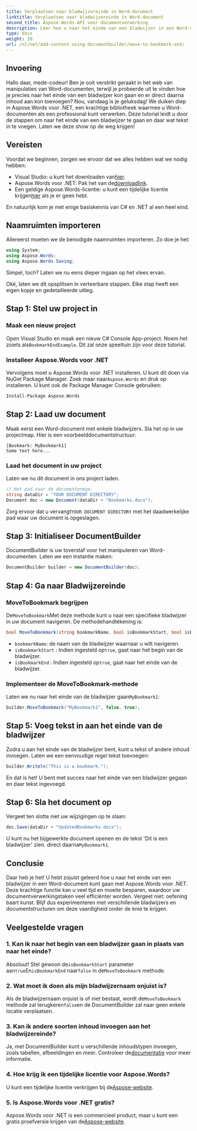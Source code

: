 ```yaml
---
title: Verplaatsen naar bladwijzereinde in Word-document
linktitle: Verplaatsen naar bladwijzereinde in Word-document
second_title: Aspose.Words-API voor documentverwerking
description: Leer hoe u naar het einde van een bladwijzer in een Word-document kunt gaan met Aspose.Words voor .NET. Volg onze gedetailleerde, stapsgewijze handleiding voor nauwkeurige documentmanipulatie.
type: docs
weight: 10
url: /nl/net/add-content-using-documentbuilder/move-to-bookmark-end/
---
```

## Invoering

Hallo daar, mede-codeur! Ben je ooit verstrikt geraakt in het web van manipulaties van Word-documenten, terwijl je probeerde uit te vinden hoe je precies naar het einde van een bladwijzer kon gaan en er direct daarna inhoud aan kon toevoegen? Nou, vandaag is je geluksdag! We duiken diep in Aspose.Words voor .NET, een krachtige bibliotheek waarmee u Word-documenten als een professional kunt verwerken. Deze tutorial leidt u door de stappen om naar het einde van een bladwijzer te gaan en daar wat tekst in te voegen. Laten we deze show op de weg krijgen!

## Vereisten

Voordat we beginnen, zorgen we ervoor dat we alles hebben wat we nodig hebben:

-  Visual Studio: u kunt het downloaden van[hier](https://visualstudio.microsoft.com/).
-  Aspose.Words voor .NET: Pak het van de[downloadlink](https://releases.aspose.com/words/net/).
-  Een geldige Aspose.Words-licentie: u kunt een tijdelijke licentie krijgen[hier](https://purchase.aspose.com/temporary-license/) als je er geen hebt.

En natuurlijk kom je met enige basiskennis van C# en .NET al een heel eind.

## Naamruimten importeren

Allereerst moeten we de benodigde naamruimten importeren. Zo doe je het:

```csharp
using System;
using Aspose.Words;
using Aspose.Words.Saving;
```

Simpel, toch? Laten we nu eens dieper ingaan op het vlees ervan.

Oké, laten we dit opsplitsen in verteerbare stappen. Elke stap heeft een eigen kopje en gedetailleerde uitleg.

## Stap 1: Stel uw project in

### Maak een nieuw project

 Open Visual Studio en maak een nieuw C# Console App-project. Noem het zoiets als`BookmarkEndExample`. Dit zal onze speeltuin zijn voor deze tutorial.

### Installeer Aspose.Words voor .NET

 Vervolgens moet u Aspose.Words voor .NET installeren. U kunt dit doen via NuGet Package Manager. Zoek maar naar`Aspose.Words` en druk op installeren. U kunt ook de Package Manager Console gebruiken:

```bash
Install-Package Aspose.Words
```

## Stap 2: Laad uw document

Maak eerst een Word-document met enkele bladwijzers. Sla het op in uw projectmap. Hier is een voorbeelddocumentstructuur:

```plaintext
[Bookmark: MyBookmark1]
Some text here...
```

### Laad het document in uw project

Laten we nu dit document in ons project laden.

```csharp
// Het pad naar de documentenmap.
string dataDir = "YOUR DOCUMENT DIRECTORY";
Document doc = new Document(dataDir + "Bookmarks.docx");
```

 Zorg ervoor dat u vervangt`YOUR DOCUMENT DIRECTORY` met het daadwerkelijke pad waar uw document is opgeslagen.

## Stap 3: Initialiseer DocumentBuilder

DocumentBuilder is uw toverstaf voor het manipuleren van Word-documenten. Laten we een instantie maken:

```csharp
DocumentBuilder builder = new DocumentBuilder(doc);
```

## Stap 4: Ga naar Bladwijzereinde

### MoveToBookmark begrijpen

 De`MoveToBookmark`Met deze methode kunt u naar een specifieke bladwijzer in uw document navigeren. De methodehandtekening is:

```csharp
bool MoveToBookmark(string bookmarkName, bool isBookmarkStart, bool isBookmarkEnd);
```

- `bookmarkName`: de naam van de bladwijzer waarnaar u wilt navigeren.
- `isBookmarkStart` : Indien ingesteld op`true`, gaat naar het begin van de bladwijzer.
- `isBookmarkEnd` : Indien ingesteld op`true`, gaat naar het einde van de bladwijzer.

### Implementeer de MoveToBookmark-methode

 Laten we nu naar het einde van de bladwijzer gaan`MyBookmark1`:

```csharp
builder.MoveToBookmark("MyBookmark1", false, true);
```

## Stap 5: Voeg tekst in aan het einde van de bladwijzer


Zodra u aan het einde van de bladwijzer bent, kunt u tekst of andere inhoud invoegen. Laten we een eenvoudige regel tekst toevoegen:

```csharp
builder.Writeln("This is a bookmark.");
```

En dat is het! U bent met succes naar het einde van een bladwijzer gegaan en daar tekst ingevoegd.

## Stap 6: Sla het document op


Vergeet ten slotte niet uw wijzigingen op te slaan:

```csharp
doc.Save(dataDir + "UpdatedBookmarks.docx");
```

 U kunt nu het bijgewerkte document openen en de tekst 'Dit is een bladwijzer' zien. direct daarna`MyBookmark1`.

## Conclusie

Daar heb je het! U hebt zojuist geleerd hoe u naar het einde van een bladwijzer in een Word-document kunt gaan met Aspose.Words voor .NET. Deze krachtige functie kan u veel tijd en moeite besparen, waardoor uw documentverwerkingstaken veel efficiënter worden. Vergeet niet: oefening baart kunst. Blijf dus experimenteren met verschillende bladwijzers en documentstructuren om deze vaardigheid onder de knie te krijgen.

## Veelgestelde vragen

### 1. Kan ik naar het begin van een bladwijzer gaan in plaats van naar het einde?

 Absoluut! Stel gewoon de`isBookmarkStart` parameter aan`true`En`isBookmarkEnd` naar`false` in de`MoveToBookmark` methode.

### 2. Wat moet ik doen als mijn bladwijzernaam onjuist is?

 Als de bladwijzernaam onjuist is of niet bestaat, wordt de`MoveToBookmark` methode zal terugkeren`false`en de DocumentBuilder zal naar geen enkele locatie verplaatsen.

### 3. Kan ik andere soorten inhoud invoegen aan het bladwijzereinde?

 Ja, met DocumentBuilder kunt u verschillende inhoudstypen invoegen, zoals tabellen, afbeeldingen en meer. Controleer de[documentatie](https://reference.aspose.com/words/net/) voor meer informatie.

### 4. Hoe krijg ik een tijdelijke licentie voor Aspose.Words?

 U kunt een tijdelijke licentie verkrijgen bij de[Aspose-website](https://purchase.aspose.com/temporary-license/).

### 5. Is Aspose.Words voor .NET gratis?

Aspose.Words voor .NET is een commercieel product, maar u kunt een gratis proefversie krijgen van de[Aspose-website](https://releases.aspose.com/).
